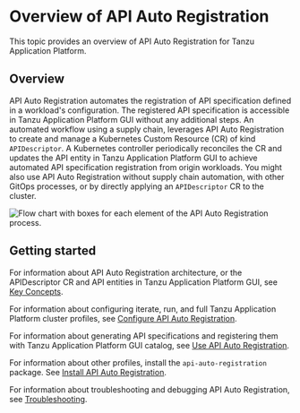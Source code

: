 # Overview of API Auto Registration

This topic provides an overview of API Auto Registration for Tanzu Application Platform.

## Overview

API Auto Registration automates the registration of API specification defined in
a workload's configuration. The registered API specification is accessible in
Tanzu Application Platform GUI without any additional steps. An automated
workflow using a supply chain, leverages API Auto Registration to create and
manage a Kubernetes Custom Resource (CR) of kind `APIDescriptor`. A Kubernetes
controller periodically reconciles the CR and updates the API entity in Tanzu
Application Platform GUI to achieve automated API specification registration
from origin workloads. You might also use API Auto Registration without supply
chain automation, with other GitOps processes, or by directly applying an
`APIDescriptor` CR to the cluster.

![Flow chart with boxes for each element of the API Auto Registration process.](./images/autoregistering-api-entities-stages.png)

## <a id='getting-started'></a> Getting started

For information about API Auto Registration architecture, or the APIDescriptor CR and API entities in Tanzu Application Platform GUI, see [Key Concepts](key-concepts.hbs.md).

For information about configuring iterate, run, and full Tanzu Application Platform cluster profiles, see [Configure API Auto Registration](configuration.hbs.md).

For information about generating API specifications and registering them with Tanzu Application Platform GUI catalog, see [Use API Auto Registration](usage.hbs.md).

For information about other profiles, install the `api-auto-registration` package. See [Install API Auto Registration](installation.hbs.md).

For information about troubleshooting and debugging API Auto Registration, see [Troubleshooting](troubleshooting.md).